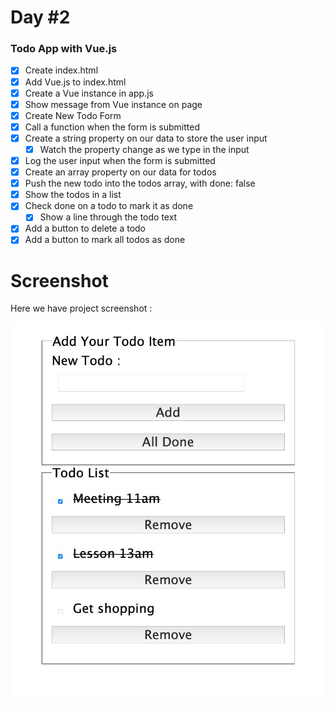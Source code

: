 # Day #2

### Todo App with Vue.js
* [X] Create index.html
* [X] Add Vue.js to index.html
* [X] Create a Vue instance in app.js
* [X] Show message from Vue instance on page
* [X] Create New Todo Form
* [X] Call a function when the form is submitted
* [X] Create a string property on our data to store the user input
  * [X] Watch the property change as we type in the input
* [X] Log the user input when the form is submitted
* [X] Create an array property on our data for todos
* [X] Push the new todo into the todos array, with done: false
* [X] Show the todos in a list
* [X] Check done on a todo to mark it as done
  * [X] Show a line through the todo text
* [X] Add a button to delete a todo
* [X] Add a button to mark all todos as done

# Screenshot
Here we have project screenshot :

![screenshot](screenshot.jpeg)
